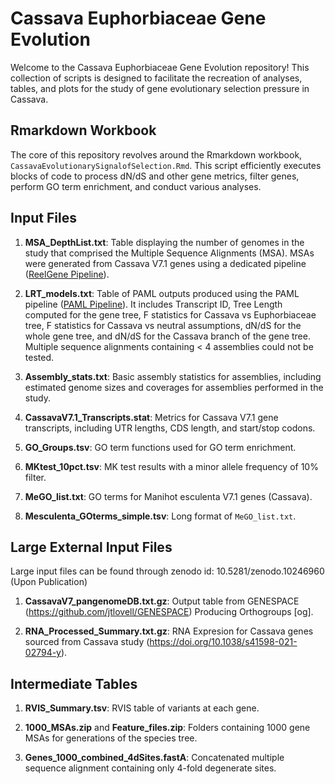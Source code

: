 # Cassava Euphorbiaceae Gene Evolution

Welcome to the Cassava Euphorbiaceae Gene Evolution repository! This collection of scripts is designed to facilitate the recreation of analyses, tables, and plots for the study of gene evolutionary selection pressure in Cassava.

## Rmarkdown Workbook
The core of this repository revolves around the Rmarkdown workbook, `CassavaEvolutionarySignalofSelection.Rmd`. This script efficiently executes blocks of code to process dN/dS and other gene metrics, filter genes, perform GO term enrichment, and conduct various analyses.

## Input Files
1. **MSA_DepthList.txt**: Table displaying the number of genomes in the study that comprised the Multiple Sequence Alignments (MSA). MSAs were generated from Cassava V7.1 genes using a dedicated pipeline ([ReelGene Pipeline](https://bitbucket.org/bucklerlab/p_reelgene/src/master/reelGene_pipeline/MSA_models/01_data_preprocessing/)).

2. **LRT_models.txt**: Table of PAML outputs produced using the PAML pipeline ([PAML Pipeline](https://bitbucket.org/bucklerlab/paml_pipeline/src/master/)). It includes Transcript ID, Tree Length computed for the gene tree, F statistics for Cassava vs Euphorbiaceae tree, F statistics for Cassava vs neutral assumptions, dN/dS for the whole gene tree, and dN/dS for the Cassava branch of the gene tree. Multiple sequence alignments containing < 4 assemblies could not be tested.

3. **Assembly_stats.txt**: Basic assembly statistics for assemblies, including estimated genome sizes and coverages for assemblies performed in the study.

4. **CassavaV7.1_Transcripts.stat**: Metrics for Cassava V7.1 gene transcripts, including UTR lengths, CDS length, and start/stop codons.

5. **GO_Groups.tsv**: GO term functions used for GO term enrichment.

6. **MKtest_10pct.tsv**: MK test results with a minor allele frequency of 10% filter.

7. **MeGO_list.txt**: GO terms for Manihot esculenta V7.1 genes (Cassava).

8. **Mesculenta_GOterms_simple.tsv**: Long format of `MeGO_list.txt`.

## Large External Input Files
Large input files can be found through zenodo id: 10.5281/zenodo.10246960 (Upon Publication)
1. 	**CassavaV7_pangenomeDB.txt.gz**: Output table from GENESPACE (https://github.com/jtlovell/GENESPACE) Producing Orthogroups [og].

2. 	**RNA_Processed_Summary.txt.gz**: RNA Expresion for Cassava genes sourced from Cassava study (https://doi.org/10.1038/s41598-021-02794-y).

## Intermediate Tables
1. **RVIS_Summary.tsv**: RVIS table of variants at each gene.

2. **1000_MSAs.zip** and **Feature_files.zip**: Folders containing 1000 gene MSAs for generations of the species tree.

3. **Genes_1000_combined_4dSites.fastA**: Concatenated multiple sequence alignment containing only 4-fold degenerate sites.
